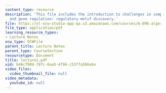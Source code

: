```yaml
---
content_type: resource
description: 'This file includes the introduction to challenges in computational biology,
  and gene regulation: regulatory motif discovery.'
file: https://ol-ocw-studio-app-qa.s3.amazonaws.com/courses/6-096-algorithms-for-computational-biology-spring-2005/b46c798d787c6aa54f84c5377a566aba_lecture1.pdf
file_type: application/pdf
learning_resource_types:
- Lecture Notes
ocw_type: OCWFile
parent_title: Lecture Notes
parent_type: CourseSection
resourcetype: Document
title: lecture1.pdf
uid: b46c798d-787c-6aa5-4f84-c5377a566aba
video_files:
  video_thumbnail_file: null
video_metadata:
  youtube_id: null
---
```

